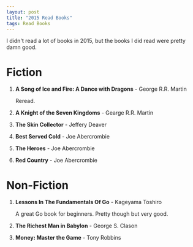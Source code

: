 ```yaml
---
layout: post
title: "2015 Read Books"
tags: Read Books
---
```


I didn't read a lot of books in 2015, but the books I did read were pretty damn good.

Fiction
=======

1. **A Song of Ice and Fire: A Dance with Dragons** - George R.R. Martin

    Reread.

1. **A Knight of the Seven Kingdoms** - Gearge R.R. Martin  
1. **The Skin Collector** - Jeffery Deaver
1. **Best Served Cold** - Joe Abercrombie
1. **The Heroes** - Joe Abercrombie 
1. **Red Country** - Joe Abercrombie

Non-Fiction
===========

1. **Lessons In The Fundamentals Of Go** - Kageyama Toshiro 

    A great Go book for beginners. Pretty though but very good.

1. **The Richest Man in Babylon** - George S. Clason
1. **Money: Master the Game** - Tony Robbins

